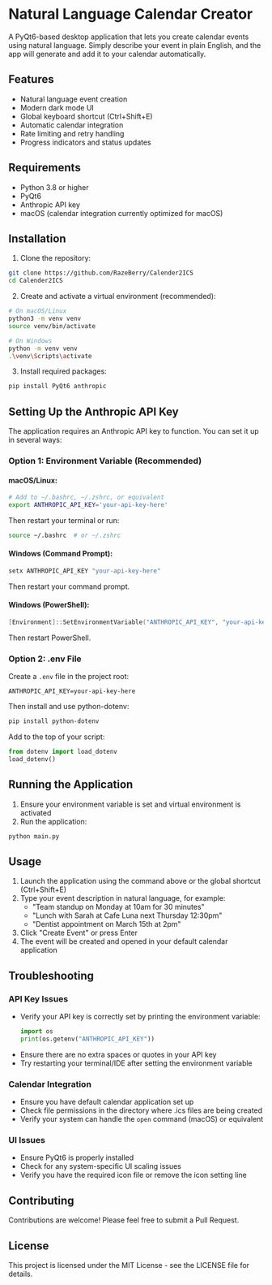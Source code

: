 # Natural Language Calendar Creator

A PyQt6-based desktop application that lets you create calendar events using natural language. Simply describe your event in plain English, and the app will generate and add it to your calendar automatically.

## Features

- Natural language event creation
- Modern dark mode UI
- Global keyboard shortcut (Ctrl+Shift+E)
- Automatic calendar integration
- Rate limiting and retry handling
- Progress indicators and status updates

## Requirements

- Python 3.8 or higher
- PyQt6
- Anthropic API key
- macOS (calendar integration currently optimized for macOS)

## Installation

1. Clone the repository:
```bash
git clone https://github.com/RazeBerry/Calender2ICS
cd Calender2ICS
```

2. Create and activate a virtual environment (recommended):
```bash
# On macOS/Linux
python3 -m venv venv
source venv/bin/activate

# On Windows
python -m venv venv
.\venv\Scripts\activate
```

3. Install required packages:
```bash
pip install PyQt6 anthropic
```

## Setting Up the Anthropic API Key

The application requires an Anthropic API key to function. You can set it up in several ways:

### Option 1: Environment Variable (Recommended)

#### macOS/Linux:
```bash
# Add to ~/.bashrc, ~/.zshrc, or equivalent
export ANTHROPIC_API_KEY='your-api-key-here'
```
Then restart your terminal or run:
```bash
source ~/.bashrc  # or ~/.zshrc
```

#### Windows (Command Prompt):
```cmd
setx ANTHROPIC_API_KEY "your-api-key-here"
```
Then restart your command prompt.

#### Windows (PowerShell):
```powershell
[Environment]::SetEnvironmentVariable("ANTHROPIC_API_KEY", "your-api-key-here", "User")
```
Then restart PowerShell.

### Option 2: .env File
Create a `.env` file in the project root:
```
ANTHROPIC_API_KEY=your-api-key-here
```

Then install and use python-dotenv:
```bash
pip install python-dotenv
```

Add to the top of your script:
```python
from dotenv import load_dotenv
load_dotenv()
```

## Running the Application

1. Ensure your environment variable is set and virtual environment is activated
2. Run the application:
```bash
python main.py
```

## Usage

1. Launch the application using the command above or the global shortcut (Ctrl+Shift+E)
2. Type your event description in natural language, for example:
   - "Team standup on Monday at 10am for 30 minutes"
   - "Lunch with Sarah at Cafe Luna next Thursday 12:30pm"
   - "Dentist appointment on March 15th at 2pm"
3. Click "Create Event" or press Enter
4. The event will be created and opened in your default calendar application

## Troubleshooting

### API Key Issues
- Verify your API key is correctly set by printing the environment variable:
  ```python
  import os
  print(os.getenv("ANTHROPIC_API_KEY"))
  ```
- Ensure there are no extra spaces or quotes in your API key
- Try restarting your terminal/IDE after setting the environment variable

### Calendar Integration
- Ensure you have default calendar application set up
- Check file permissions in the directory where .ics files are being created
- Verify your system can handle the `open` command (macOS) or equivalent

### UI Issues
- Ensure PyQt6 is properly installed
- Check for any system-specific UI scaling issues
- Verify you have the required icon file or remove the icon setting line

## Contributing

Contributions are welcome! Please feel free to submit a Pull Request.

## License

This project is licensed under the MIT License - see the LICENSE file for details.
